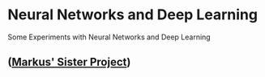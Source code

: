 # Neural Networks and Deep Learning

Some Experiments with Neural Networks and Deep Learning

## ([Markus' Sister Project](https://github.com/MarcasRealAccount/NeuralNetwork))
